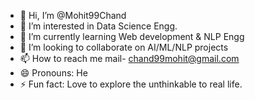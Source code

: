 - 👋 Hi, I’m @Mohit99Chand
- 👀 I’m interested in Data Science Engg.
- 🌱 I’m currently learning Web development & NLP Engg
- 💞️ I’m looking to collaborate on AI/ML/NLP projects
- 📫 How to reach me mail- chand99mohit@gmail.com
- 😄 Pronouns: He
- ⚡ Fun fact: Love to explore the unthinkable to real life.

<!---
Mohit99Chand/Mohit99Chand is a ✨ special ✨ repository because its `README.md` (this file) appears on your GitHub profile.
You can click the Preview link to take a look at your changes.
--->
